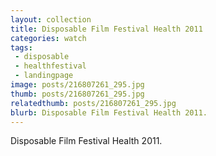 ```yaml
---
layout: collection
title: Disposable Film Festival Health 2011
categories: watch
tags:
 - disposable
 - healthfestival
 - landingpage
image: posts/216807261_295.jpg
thumb: posts/216807261_295.jpg
relatedthumb: posts/216807261_295.jpg
blurb: Disposable Film Festival Health 2011.
---
```


Disposable Film Festival Health 2011.